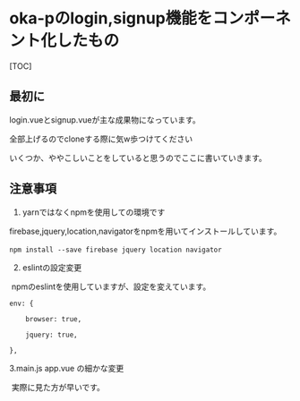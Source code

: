 # oka-pのlogin,signup機能をコンポーネント化したもの



[TOC]

## 最初に

login.vueとsignup.vueが主な成果物になっています。

全部上げるのでcloneする際に気w歩つけてください

いくつか、ややこしいことをしていると思うのでここに書いていきます。

## 注意事項

1. yarnではなくnpmを使用しての環境です

​	firebase,jquery,location,navigatorをnpmを用いてインストールしています。

​	```npm install --save firebase jquery location navigator```

2. eslintの設定変更

​	npmのeslintを使用していますが、設定を変えています。

```
env: {

	browser: true,

	jquery: true,

},
```

3.main.js app.vue の細かな変更

​	実際に見た方が早いです。